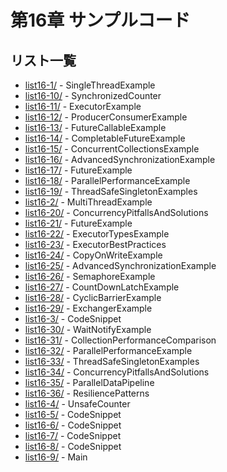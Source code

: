 # 第16章 サンプルコード

## リスト一覧
- [list16-1/](./list16-1/) - SingleThreadExample
- [list16-10/](./list16-10/) - SynchronizedCounter
- [list16-11/](./list16-11/) - ExecutorExample
- [list16-12/](./list16-12/) - ProducerConsumerExample
- [list16-13/](./list16-13/) - FutureCallableExample
- [list16-14/](./list16-14/) - CompletableFutureExample
- [list16-15/](./list16-15/) - ConcurrentCollectionsExample
- [list16-16/](./list16-16/) - AdvancedSynchronizationExample
- [list16-17/](./list16-17/) - FutureExample
- [list16-18/](./list16-18/) - ParallelPerformanceExample
- [list16-19/](./list16-19/) - ThreadSafeSingletonExamples
- [list16-2/](./list16-2/) - MultiThreadExample
- [list16-20/](./list16-20/) - ConcurrencyPitfallsAndSolutions
- [list16-21/](./list16-21/) - FutureExample
- [list16-22/](./list16-22/) - ExecutorTypesExample
- [list16-23/](./list16-23/) - ExecutorBestPractices
- [list16-24/](./list16-24/) - CopyOnWriteExample
- [list16-25/](./list16-25/) - AdvancedSynchronizationExample
- [list16-26/](./list16-26/) - SemaphoreExample
- [list16-27/](./list16-27/) - CountDownLatchExample
- [list16-28/](./list16-28/) - CyclicBarrierExample
- [list16-29/](./list16-29/) - ExchangerExample
- [list16-3/](./list16-3/) - CodeSnippet
- [list16-30/](./list16-30/) - WaitNotifyExample
- [list16-31/](./list16-31/) - CollectionPerformanceComparison
- [list16-32/](./list16-32/) - ParallelPerformanceExample
- [list16-33/](./list16-33/) - ThreadSafeSingletonExamples
- [list16-34/](./list16-34/) - ConcurrencyPitfallsAndSolutions
- [list16-35/](./list16-35/) - ParallelDataPipeline
- [list16-36/](./list16-36/) - ResiliencePatterns
- [list16-4/](./list16-4/) - UnsafeCounter
- [list16-5/](./list16-5/) - CodeSnippet
- [list16-6/](./list16-6/) - CodeSnippet
- [list16-7/](./list16-7/) - CodeSnippet
- [list16-8/](./list16-8/) - CodeSnippet
- [list16-9/](./list16-9/) - Main
